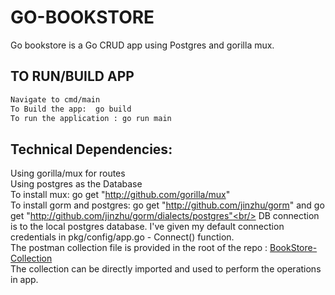# GO-BOOKSTORE

Go bookstore is a Go CRUD app using Postgres and gorilla mux.

## TO RUN/BUILD APP

 ```sh
 Navigate to cmd/main
 To Build the app:  go build
 To run the application : go run main
 ```
 
## Technical Dependencies:

Using gorilla/mux for routes <br/>
Using postgres as the Database <br/>
To install mux: go get "http://github.com/gorilla/mux" <br/>
To install gorm and postgres: go get "http://github.com/jinzhu/gorm" and go get "http://github.com/jinzhu/gorm/dialects/postgres"<br/>
DB connection is to the local postgres database. I've given my default connection credentials in pkg/config/app.go - Connect() function. <br/>
The postman collection file is provided in the root of the repo : [BookStore-Collection](https://github.com/Clint-Mathews/GO-BOOKSTORE/blob/main/Book_Store.postman_collection.json) <br/>
The collection can be directly imported and used to perform the operations in app.

